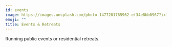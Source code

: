 ```yaml
---
id: events
image: https://images.unsplash.com/photo-1477281765962-ef34e8bb0967?ixlib=rb-1.2.1&ixid=MnwxMjA3fDB8MHxwaG90by1wYWdlfHx8fGVufDB8fHx8&auto=format&fit=crop&w=1933&q=80
emoji: ""
title: Events & Retreats
---
```


Running public events or residential retreats.
